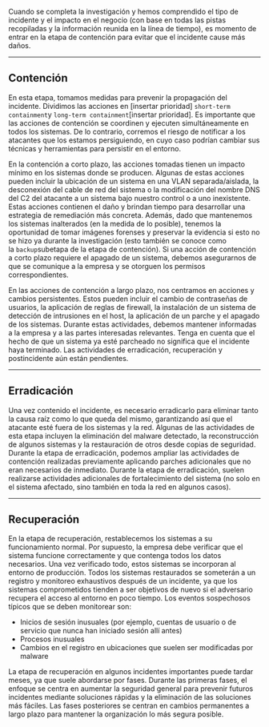 Cuando se completa la investigación y hemos comprendido el tipo de incidente y el impacto en el negocio (con base en todas las pistas recopiladas y la información reunida en la línea de tiempo), es momento de entrar en la etapa de contención para evitar que el incidente cause más daños.

---

## Contención

En esta etapa, tomamos medidas para prevenir la propagación del incidente. Dividimos las acciones en [insertar prioridad] `short-term containment`y `long-term containment`[insertar prioridad]. Es importante que las acciones de contención se coordinen y ejecuten simultáneamente en todos los sistemas. De lo contrario, corremos el riesgo de notificar a los atacantes que los estamos persiguiendo, en cuyo caso podrían cambiar sus técnicas y herramientas para persistir en el entorno.

En la contención a corto plazo, las acciones tomadas tienen un impacto mínimo en los sistemas donde se producen. Algunas de estas acciones pueden incluir la ubicación de un sistema en una VLAN separada/aislada, la desconexión del cable de red del sistema o la modificación del nombre DNS del C2 del atacante a un sistema bajo nuestro control o a uno inexistente. Estas acciones contienen el daño y brindan tiempo para desarrollar una estrategia de remediación más concreta. Además, dado que mantenemos los sistemas inalterados (en la medida de lo posible), tenemos la oportunidad de tomar imágenes forenses y preservar la evidencia si esto no se hizo ya durante la investigación (esto también se conoce como la `backup`subetapa de la etapa de contención). Si una acción de contención a corto plazo requiere el apagado de un sistema, debemos asegurarnos de que se comunique a la empresa y se otorguen los permisos correspondientes.

En las acciones de contención a largo plazo, nos centramos en acciones y cambios persistentes. Estos pueden incluir el cambio de contraseñas de usuarios, la aplicación de reglas de firewall, la instalación de un sistema de detección de intrusiones en el host, la aplicación de un parche y el apagado de los sistemas. Durante estas actividades, debemos mantener informadas a la empresa y a las partes interesadas relevantes. Tenga en cuenta que el hecho de que un sistema ya esté parcheado no significa que el incidente haya terminado. Las actividades de erradicación, recuperación y postincidente aún están pendientes.

---

## Erradicación

Una vez contenido el incidente, es necesario erradicarlo para eliminar tanto la causa raíz como lo que queda del mismo, garantizando así que el atacante esté fuera de los sistemas y la red. Algunas de las actividades de esta etapa incluyen la eliminación del malware detectado, la reconstrucción de algunos sistemas y la restauración de otros desde copias de seguridad. Durante la etapa de erradicación, podemos ampliar las actividades de contención realizadas previamente aplicando parches adicionales que no eran necesarios de inmediato. Durante la etapa de erradicación, suelen realizarse actividades adicionales de fortalecimiento del sistema (no solo en el sistema afectado, sino también en toda la red en algunos casos).

---

## Recuperación

En la etapa de recuperación, restablecemos los sistemas a su funcionamiento normal. Por supuesto, la empresa debe verificar que el sistema funcione correctamente y que contenga todos los datos necesarios. Una vez verificado todo, estos sistemas se incorporan al entorno de producción. Todos los sistemas restaurados se someterán a un registro y monitoreo exhaustivos después de un incidente, ya que los sistemas comprometidos tienden a ser objetivos de nuevo si el adversario recupera el acceso al entorno en poco tiempo. Los eventos sospechosos típicos que se deben monitorear son:

- Inicios de sesión inusuales (por ejemplo, cuentas de usuario o de servicio que nunca han iniciado sesión allí antes)
- Procesos inusuales
- Cambios en el registro en ubicaciones que suelen ser modificadas por malware

La etapa de recuperación en algunos incidentes importantes puede tardar meses, ya que suele abordarse por fases. Durante las primeras fases, el enfoque se centra en aumentar la seguridad general para prevenir futuros incidentes mediante soluciones rápidas y la eliminación de las soluciones más fáciles. Las fases posteriores se centran en cambios permanentes a largo plazo para mantener la organización lo más segura posible.

